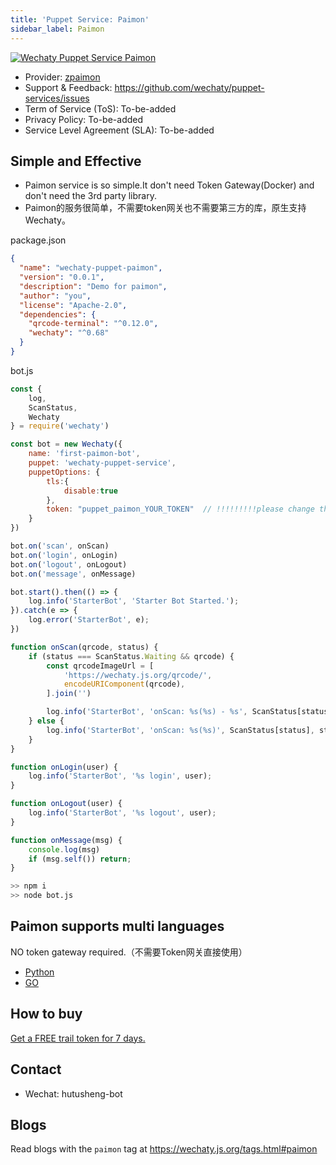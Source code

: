 ```yaml
---
title: 'Puppet Service: Paimon'
sidebar_label: Paimon
---
```


[![Wechaty Puppet Service Paimon](https://img.shields.io/badge/Service-Paimon-blue)](paimon.md)

- Provider: [zpaimon](https://github.com/zpaimon)
- Support & Feedback: <https://github.com/wechaty/puppet-services/issues>
- Term of Service (ToS): To-be-added
- Privacy Policy: To-be-added
- Service Level Agreement (SLA): To-be-added

## Simple and Effective

- Paimon service is so simple.It don't need Token Gateway(Docker) and don't need the 3rd party library.
- Paimon的服务很简单，不需要token网关也不需要第三方的库，原生支持Wechaty。

package.json

```json
{
  "name": "wechaty-puppet-paimon",
  "version": "0.0.1",
  "description": "Demo for paimon",
  "author": "you",
  "license": "Apache-2.0",
  "dependencies": {
    "qrcode-terminal": "^0.12.0",
    "wechaty": "^0.68"
  }
}

```

bot.js 

```js
const {
	log,
	ScanStatus,
	Wechaty
} = require('wechaty')

const bot = new Wechaty({
	name: 'first-paimon-bot',
	puppet: 'wechaty-puppet-service',
	puppetOptions: {
		tls:{
			disable:true
		},
		token: "puppet_paimon_YOUR_TOKEN"  // !!!!!!!!!please change there !!!!!!
	}
})

bot.on('scan', onScan)
bot.on('login', onLogin)
bot.on('logout', onLogout)
bot.on('message', onMessage)

bot.start().then(() => {
	log.info('StarterBot', 'Starter Bot Started.');
}).catch(e => {
	log.error('StarterBot', e);
})

function onScan(qrcode, status) {
	if (status === ScanStatus.Waiting && qrcode) {
		const qrcodeImageUrl = [
			'https://wechaty.js.org/qrcode/',
			encodeURIComponent(qrcode),
		].join('')

		log.info('StarterBot', 'onScan: %s(%s) - %s', ScanStatus[status], status, qrcodeImageUrl)
	} else {
		log.info('StarterBot', 'onScan: %s(%s)', ScanStatus[status], status)
	}
}

function onLogin(user) {
	log.info('StarterBot', '%s login', user);
}

function onLogout(user) {
	log.info('StarterBot', '%s logout', user);
}

function onMessage(msg) {
	console.log(msg)
	if (msg.self()) return;
}

```

```bash
>> npm i
>> node bot.js
```

## Paimon supports multi languages

NO token gateway required.（不需要Token网关直接使用）

- [Python](https://wechaty.readthedocs.io/zh_CN/latest/introduction/use-paimon-protocol/)
- [GO](https://github.com/wechaty/go-wechaty-getting-started)
## How to buy

[Get a FREE trail token for 7 days.](http://120.55.60.194/)

## Contact

- Wechat: hutusheng-bot

## Blogs

Read blogs with the `paimon` tag at <https://wechaty.js.org/tags.html#paimon>
